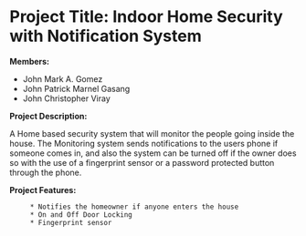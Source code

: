 

# Project Title: Indoor Home Security with Notification System

**Members:**
* John Mark A. Gomez
* John Patrick Marnel Gasang
* John Christopher Viray

**Project Description:**

A Home based security system that will monitor the people going inside the house. The Monitoring system sends notifications to the users phone if someone comes in, and also the system can be turned off if the owner does so with the use of a fingerprint sensor or a password protected button through the phone.

**Project Features:**
         
         * Notifies the homeowner if anyone enters the house
         * On and Off Door Locking
         * Fingerprint sensor
